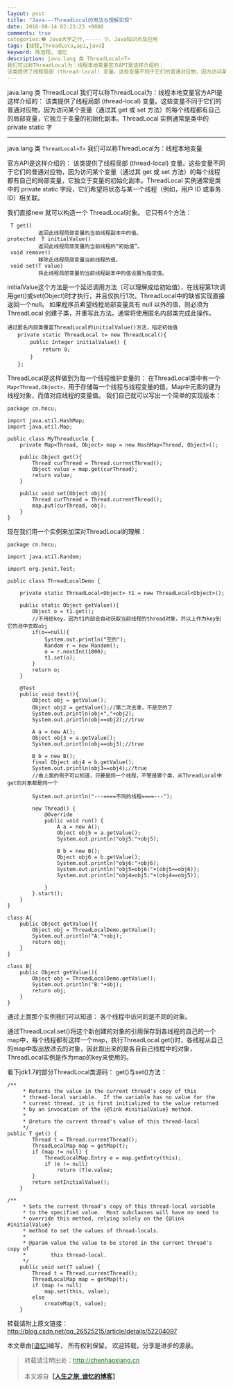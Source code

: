 ```yaml
---
layout: post
title: "Java---ThreadLocal的用法与理解实现"
date: 2016-08-14 02:23:23 +0800
comments: true
categories:❷ Java大学之行,----- ③、Java知识点及应用
tags: [线程,ThreadLoca,api,java]
keyword: 陈浩翔, 谙忆
description: java.lang 类 ThreadLocal<T> 
我们可以称ThreadLocal为：线程本地变量官方API是这样介绍的： 
该类提供了线程局部 (thread-local) 变量。这些变量不同于它们的普通对应物，因为访问某个变量（通过其 get 或 set 方法）的每个线程都有自己的局部变量，它独立于变量的初始化副本。ThreadLocal 实例通常是类中的 private static 字 
---
```



java.lang 类 ThreadLocal<T> 
我们可以称ThreadLocal为：线程本地变量官方API是这样介绍的： 
该类提供了线程局部 (thread-local) 变量。这些变量不同于它们的普通对应物，因为访问某个变量（通过其 get 或 set 方法）的每个线程都有自己的局部变量，它独立于变量的初始化副本。ThreadLocal 实例通常是类中的 private static 字
<!-- more -->
----------

java.lang 类 `ThreadLocal<T>`
我们可以称ThreadLocal为：线程本地变量

官方API是这样介绍的：
该类提供了线程局部 (thread-local) 变量。这些变量不同于它们的普通对应物，因为访问某个变量（通过其 get 或 set 方法）的每个线程都有自己的局部变量，它独立于变量的初始化副本。ThreadLocal 实例通常是类中的 private static 字段，它们希望将状态与某一个线程（例如，用户 ID 或事务 ID）相关联。 


我们直接new 就可以构造一个 ThreadLocal对象。
它只有4个方法：

```
 T get() 
          返回此线程局部变量的当前线程副本中的值。 
protected  T initialValue() 
          返回此线程局部变量的当前线程的“初始值”。 
 void remove() 
          移除此线程局部变量当前线程的值。 
 void set(T value) 
          将此线程局部变量的当前线程副本中的值设置为指定值。 
```

initialValue这个方法是一个延迟调用方法（可以理解成给初始值），在线程第1次调用get()或set(Object)时才执行，并且仅执行1次。ThreadLocal中的缺省实现直接返回一个null。
如果程序员希望线程局部变量具有 null 以外的值，则必须为 ThreadLocal 创建子类，并重写此方法。通常将使用匿名内部类完成此操作。 

```
通过匿名内部类覆盖ThreadLocal的initialValue()方法，指定初始值
　　private static ThreadLocal t= new ThreadLocal(){
	　　public Integer initialValue() {
		　　return 0;
	　　}
　　};
```


ThreadLocal是这样做到为每一个线程维护变量的：
在ThreadLocal类中有一个`Map<Thread,Object>，`用于存储每一个线程与线程变量的值，Map中元素的键为线程对象，而值对应线程的变量值。
我们自己就可以写出一个简单的实现版本：

```
package cn.hncu;

import java.util.HashMap;
import java.util.Map;

public class MyThreadLocle {
	private Map<Thread, Object> map = new HashMap<Thread, Object>();
	
	public Object get(){
		Thread curThread = Thread.currentThread();
		Object value = map.get(curThread);
		return value;
	}
	
	public void set(Object obj){
		Thread curThread = Thread.currentThread();
		map.put(curThread, obj);
	}
}

```

现在我们用一个实例来加深对ThreadLocal的理解：

```
package cn.hncu;

import java.util.Random;

import org.junit.Test;

public class ThreadLocalDemo {
	
	private static ThreadLocal<Object> t1 = new ThreadLocal<Object>();
	
	public static Object getValue(){
		Object o = t1.get();
		//不用给key，因为t1内部会自动获取当前线程的thread对象，并以上作为key到它的池中去取obj
		if(o==null){
			System.out.println("空的");
			Random r = new Random();
			o = r.nextInt(1000);
			t1.set(o);
		}
		return o;
	}
	
	@Test
	public void test(){
		Object obj = getValue();
		Object obj2 = getValue();//第二次去拿，不是空的了
		System.out.println(obj+","+obj2);
		System.out.println(obj==obj2);//true
		
		A a = new A();
		Object obj3 = a.getValue();
		System.out.println(obj==obj3);//true
		
		B b = new B();
		final Object obj4 = b.getValue();
		System.out.println(obj3==obj4);//true
		//由上面的例子可以知道，只要是同一个线程，不管是哪个类，从ThreadLocal中get的对象都是同一个
		
		System.out.println("---====不同的线程====---");
		
		new Thread() {
			@Override
			public void run() {
				A a = new A();
				Object obj5 = a.getValue();
				System.out.println("obj5:"+obj5);
				
				B b = new B();
				Object obj6 = b.getValue();
				System.out.println("obj6:"+obj6);
				System.out.println("obj5=obj6:"+(obj5==obj6));
				System.out.println("obj4=obj5:"+(obj4==obj5));
				
			}
		}.start();
	}
}

class A{
	public Object getValue(){
		Object obj = ThreadLocalDemo.getValue();
		System.out.println("A:"+obj);
		return obj;
	}
}

class B{
	public Object getValue(){
		Object obj = ThreadLocalDemo.getValue();
		System.out.println("B:"+obj);
		return obj;
	}
}
```

通过上面那个实例我们可以知道：
各个线程中访问的是不同的对象。 

通过ThreadLocal.set()将这个新创建的对象的引用保存到各线程的自己的一个map中，每个线程都有这样一个map，执行ThreadLocal.get()时，各线程从自己的map中取出放进去的对象，因此取出来的是各自自己线程中的对象，ThreadLocal实例是作为map的key来使用的。 

看下jdk1.7的部分ThreadLocal类源码：
get()与set()方法：

```
/**
     * Returns the value in the current thread's copy of this
     * thread-local variable.  If the variable has no value for the
     * current thread, it is first initialized to the value returned
     * by an invocation of the {@link #initialValue} method.
     *
     * @return the current thread's value of this thread-local
     */
public T get() {
        Thread t = Thread.currentThread();
        ThreadLocalMap map = getMap(t);
        if (map != null) {
            ThreadLocalMap.Entry e = map.getEntry(this);
            if (e != null)
                return (T)e.value;
        }
        return setInitialValue();
    }

/**
     * Sets the current thread's copy of this thread-local variable
     * to the specified value.  Most subclasses will have no need to
     * override this method, relying solely on the {@link #initialValue}
     * method to set the values of thread-locals.
     *
     * @param value the value to be stored in the current thread's copy of
     *        this thread-local.
     */
    public void set(T value) {
        Thread t = Thread.currentThread();
        ThreadLocalMap map = getMap(t);
        if (map != null)
            map.set(this, value);
        else
            createMap(t, value);
    }
```

转载请附上原文链接：
http://blog.csdn.net/qq_26525215/article/details/52204097


本文章由<a href="http://chenhaoxiang.cn/">[谙忆]</a>编写， 所有权利保留。 
欢迎转载，分享是进步的源泉。
<blockquote cite='陈浩翔'>
<p background-color='#D3D3D3'>转载请注明出处：<a href='http://chenhaoxiang.cn'><font color="green">http://chenhaoxiang.cn</font></a><br><br>
本文源自<strong>【<a href='http://chenhaoxiang.cn' target='_blank'>人生之旅_谙忆的博客</a>】</strong></p>
</blockquote>
